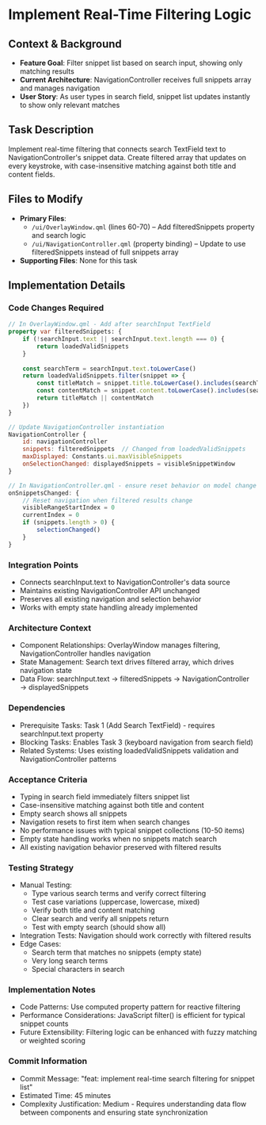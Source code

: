 # Implement Real-Time Filtering Logic

## Context & Background

- **Feature Goal**: Filter snippet list based on search input, showing only matching results
- **Current Architecture**: NavigationController receives full snippets array and manages navigation
- **User Story**: As user types in search field, snippet list updates instantly to show only relevant matches

## Task Description

Implement real-time filtering that connects search TextField text to NavigationController's snippet data. Create filtered array that updates on every keystroke, with case-insensitive matching against both title and content fields.

## Files to Modify

- **Primary Files**:
    - `/ui/OverlayWindow.qml` (lines 60-70) – Add filteredSnippets property and search logic
    - `/ui/NavigationController.qml` (property binding) – Update to use filteredSnippets instead of full snippets array
- **Supporting Files**: None for this task

## Implementation Details

### Code Changes Required

```qml
// In OverlayWindow.qml - Add after searchInput TextField
property var filteredSnippets: {
    if (!searchInput.text || searchInput.text.length === 0) {
        return loadedValidSnippets
    }
    
    const searchTerm = searchInput.text.toLowerCase()
    return loadedValidSnippets.filter(snippet => {
        const titleMatch = snippet.title.toLowerCase().includes(searchTerm)
        const contentMatch = snippet.content.toLowerCase().includes(searchTerm)
        return titleMatch || contentMatch
    })
}

// Update NavigationController instantiation
NavigationController {
    id: navigationController
    snippets: filteredSnippets  // Changed from loadedValidSnippets
    maxDisplayed: Constants.ui.maxVisibleSnippets
    onSelectionChanged: displayedSnippets = visibleSnippetWindow
}
```

```qml
// In NavigationController.qml - ensure reset behavior on model change
onSnippetsChanged: {
    // Reset navigation when filtered results change
    visibleRangeStartIndex = 0
    currentIndex = 0
    if (snippets.length > 0) {
        selectionChanged()
    }
}
```

### Integration Points

- Connects searchInput.text to NavigationController's data source
- Maintains existing NavigationController API unchanged
- Preserves all existing navigation and selection behavior
- Works with empty state handling already implemented

### Architecture Context

- Component Relationships: OverlayWindow manages filtering, NavigationController handles navigation
- State Management: Search text drives filtered array, which drives navigation state
- Data Flow: searchInput.text → filteredSnippets → NavigationController → displayedSnippets

### Dependencies

- Prerequisite Tasks: Task 1 (Add Search TextField) - requires searchInput.text property
- Blocking Tasks: Enables Task 3 (keyboard navigation from search field)
- Related Systems: Uses existing loadedValidSnippets validation and NavigationController patterns

### Acceptance Criteria

- Typing in search field immediately filters snippet list
- Case-insensitive matching against both title and content
- Empty search shows all snippets
- Navigation resets to first item when search changes
- No performance issues with typical snippet collections (10-50 items)
- Empty state handling works when no snippets match search
- All existing navigation behavior preserved with filtered results

### Testing Strategy

- Manual Testing:
  - Type various search terms and verify correct filtering
  - Test case variations (uppercase, lowercase, mixed)
  - Verify both title and content matching
  - Clear search and verify all snippets return
  - Test with empty search (should show all)
- Integration Tests: Navigation should work correctly with filtered results
- Edge Cases: 
  - Search term that matches no snippets (empty state)
  - Very long search terms
  - Special characters in search

### Implementation Notes

- Code Patterns: Use computed property pattern for reactive filtering
- Performance Considerations: JavaScript filter() is efficient for typical snippet counts
- Future Extensibility: Filtering logic can be enhanced with fuzzy matching or weighted scoring

### Commit Information

- Commit Message: "feat: implement real-time search filtering for snippet list"
- Estimated Time: 45 minutes
- Complexity Justification: Medium - Requires understanding data flow between components and ensuring state synchronization